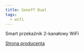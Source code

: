 ```yaml
---
title: Sonoff Dual
tags:
  - wifi
---
```


Smart przekaźnik 2-kanałowy WiFi

[Strona producenta](https://sonoff.tech/product/wifi-diy-smart-switches/dualr2)
